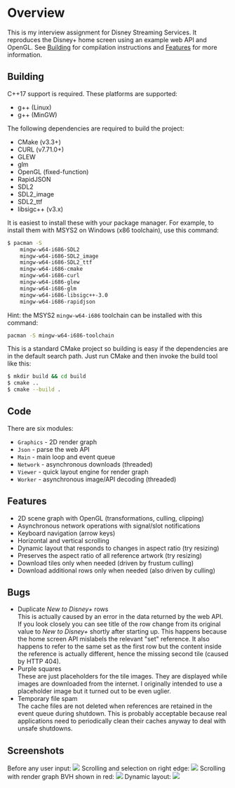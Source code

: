 # Overview

This is my interview assignment for Disney Streaming Services. It reproduces
the Disney+ home screen using an example web API and OpenGL. See
[Building](#Building) for compilation instructions and [Features](#Features)
for more information.

## Building

C++17 support is required. These platforms are supported:
- g++ (Linux)
- g++ (MinGW)

The following dependencies are required to build the project:
- CMake (v3.3+)
- CURL (v7.71.0+)
- GLEW
- glm
- OpenGL (fixed-function)
- RapidJSON
- SDL2
- SDL2_image
- SDL2_ttf
- libsigc++ (v3.x)

It is easiest to install these with your package manager. For example, to
install them with MSYS2 on Windows (x86 toolchain), use this command:
```sh
$ pacman -S                                                                   \
    mingw-w64-i686-SDL2                                                       \
    mingw-w64-i686-SDL2_image                                                 \
    mingw-w64-i686-SDL2_ttf                                                   \
    mingw-w64-i686-cmake                                                      \
    mingw-w64-i686-curl                                                       \
    mingw-w64-i686-glew                                                       \
    mingw-w64-i686-glm                                                        \
    mingw-w64-i686-libsigc++-3.0                                              \
    mingw-w64-i686-rapidjson
```

Hint: the MSYS2 `mingw-w64-i686` toolchain can be installed with this command:
```sh
pacman -S mingw-w64-i686-toolchain
```

This is a standard CMake project so building is easy if the dependencies are
in the default search path. Just run CMake and then invoke the build tool like
this:
```sh
$ mkdir build && cd build
$ cmake ..
$ cmake --build .
```

## Code

There are six modules:
- `Graphics` - 2D render graph
- `Json` - parse the web API
- `Main` - main loop and event queue
- `Network` - asynchronous downloads (threaded)
- `Viewer` - quick layout engine for render graph
- `Worker` - asynchronous image/API decoding (threaded)

## Features

- 2D scene graph with OpenGL (transformations, culling, clipping)
- Asynchronous network operations with signal/slot notifications
- Keyboard navigation (arrow keys)
- Horizontal and vertical scrolling
- Dynamic layout that responds to changes in aspect ratio (try resizing)
- Preserves the aspect ratio of all reference artwork (try resizing)
- Download tiles only when needed (driven by frustum culling)
- Download additional rows only when needed (also driven by culling)

## Bugs

- Duplicate *New to Disney+* rows <br>
  This is actually caused by an error in the data returned by the web API. If
  you look closely you can see title of the row change from its original value
  to *New to Disney+* shortly after starting up. This happens because the home
  screen API mislabels the relevant "set" reference. It also happens to refer
  to the same set as the first row but the content inside the reference is
  actually different, hence the missing second tile (caused by HTTP 404).
- Purple squares <br>
  These are just placeholders for the tile images. They are displayed while
  images are downloaded from the internet. I originally intended to use a
  placeholder image but it turned out to be even uglier.
- Temporary file spam <br>
  The cache files are not deleted when references are retained in the event
  queue during shutdown. This is probably acceptable because real applications
  need to periodically clean their caches anyway to deal with unsafe shutdowns.

## Screenshots

Before any user input:
![](doc/screenshot-1.png)
Scrolling and selection on right edge:
![](doc/screenshot-3.png)
Scrolling with render graph BVH shown in red:
![](doc/screenshot-4.png)
Dynamic layout:
![](doc/screenshot-2.png)
